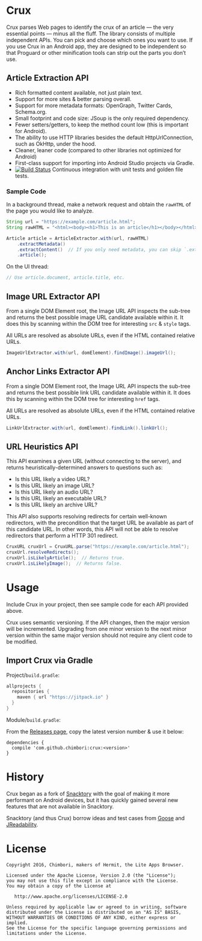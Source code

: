# Crux

Crux parses Web pages to identify the crux of an article — the very essential points — minus all the
fluff. The library consists of multiple independent APIs. You can pick and choose which ones you
want to use. If you use Crux in an Android app, they are designed to be independent so that Proguard
or other minification tools can strip out the parts you don’t use.

## Article Extraction API

- Rich formatted content available, not just plain text.
- Support for more sites & better parsing overall.
- Support for more metadata formats: OpenGraph, Twitter Cards, Schema.org.
- Small footprint and code size: JSoup is the only required dependency.
- Fewer setters/getters, to keep the method count low (this is important for Android).
- The ability to use HTTP libraries besides the default HttpUrlConnection, such as OkHttp, under
  the hood.
- Cleaner, leaner code (compared to other libraries not optimized for Android)
- First-class support for importing into Android Studio projects via Gradle.
- [![Build Status](https://travis-ci.org/chimbori/crux.svg?branch=master)](https://travis-ci.org/chimbori/crux) Continuous integration with unit tests and golden file tests.  

### Sample Code

In a background thread, make a network request and obtain the `rawHTML` of the page you would like
to analyze.

```java
String url = "https://example.com/article.html";
String rawHTML = "<html><body><h1>This is an article</h1></body></html>";

Article article = ArticleExtractor.with(url, rawHTML)
    .extractMetadata()
    .extractContent()  // If you only need metadata, you can skip `.extractContent()`
    .article();
```

On the UI thread:

```java
// Use article.document, article.title, etc.
```

## Image URL Extractor API

From a single DOM Element root, the Image URL API inspects the sub-tree and returns the best
possible image URL candidate available within it. It does this by scanning within the DOM tree
for interesting `src` & `style` tags.

All URLs are resolved as absolute URLs, even if the HTML contained relative URLs.

```java
ImageUrlExtractor.with(url, domElement).findImage().imageUrl();
```

## Anchor Links Extractor API

From a single DOM Element root, the Image URL API inspects the sub-tree and returns the best
possible link URL candidate available within it. It does this by scanning within the DOM tree
for interesting `href` tags.

All URLs are resolved as absolute URLs, even if the HTML contained relative URLs.

```java
LinkUrlExtractor.with(url, domElement).findLink().linkUrl();
```

## URL Heuristics API

This API examines a given URL (without connecting to the server), and returns
heuristically-determined answers to questions such as:

- Is this URL likely a video URL?
- Is this URL likely an image URL?
- Is this URL likely an audio URL?
- Is this URL likely an executable URL?
- Is this URL likely an archive URL?

This API also supports resolving redirects for certain well-known redirectors, with the precondition
that the target URL be available as part of this candidate URL. In other words, this API will
not be able to resolve redirectors that perform a HTTP 301 redirect.

```java
CruxURL cruxUrl = CruxURL.parse("https://example.com/article.html");
cruxUrl.resolveRedirects();
cruxUrl.isLikelyArticle();  // Returns true.
cruxUrl.isLikelyImage();  // Returns false.
```

# Usage

Include Crux in your project, then see sample code for each API provided above.

Crux uses semantic versioning. If the API changes, then the major version will be incremented.
Upgrading from one minor version to the next minor version within the same major version should
not require any client code to be modified.

## Import Crux via Gradle

Project/`build.gradle`:
```groovy
allprojects {
  repositories {
    maven { url "https://jitpack.io" }
  }
}
```

Module/`build.gradle`:

From the [Releases page](https://github.com/chimbori/crux/releases), copy the latest version number
& use it below:

```
dependencies {
  compile 'com.github.chimbori:crux:<version>'
}
```

# History

Crux began as a fork of [Snacktory](http://github.com/karussell/snacktory) with the goal of making
it more performant on Android devices, but it has quickly gained several new features that are not
available in Snacktory.

Snacktory (and thus Crux) borrow ideas and test cases from [Goose](https://github.com/GravityLabs/goose) 
and [JReadability](https://github.com/ifesdjeen/jReadability).

# License

    Copyright 2016, Chimbori, makers of Hermit, the Lite Apps Browser.

    Licensed under the Apache License, Version 2.0 (the "License");
    you may not use this file except in compliance with the License.
    You may obtain a copy of the License at

       http://www.apache.org/licenses/LICENSE-2.0

    Unless required by applicable law or agreed to in writing, software
    distributed under the License is distributed on an "AS IS" BASIS,
    WITHOUT WARRANTIES OR CONDITIONS OF ANY KIND, either express or implied.
    See the License for the specific language governing permissions and
    limitations under the License.

